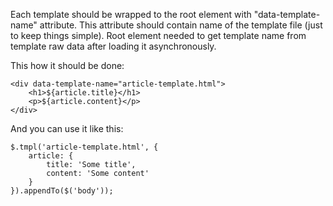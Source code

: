 Each template should be wrapped to the root element with "data-template-name" attribute. This attribute should contain
name of the template file (just to keep things simple). Root element needed to get template name from template raw data
after loading it asynchronously.

This how it should be done:

```
<div data-template-name="article-template.html">
    <h1>${article.title}</h1>
    <p>${article.content}</p>
</div>
```

And you can use it like this:

```
$.tmpl('article-template.html', {
    article: {
        title: 'Some title',
        content: 'Some content'
    }
}).appendTo($('body'));
```
